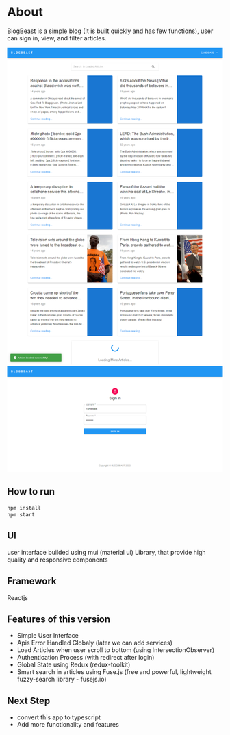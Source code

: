 # About

BlogBeast is a simple blog (It is built quickly and has few functions), user can sign in, view, and filter articles.

![dashboard](/src//assets/screencapture-dashboard.png)
![login](/src/assets/screencapture-login.png)

## How to run

```
npm install
npm start
```

## UI

user interface builded using mui (material ui) Library, that provide high quality and responsive components

## Framework

Reactjs

## Features of this version

- Simple User Interface
- Apis Error Handled Globaly (later we can add services)
- Load Articles when user scroll to bottom (using IntersectionObserver)
- Authentication Process (with redirect after login)
- Global State using Redux (redux-toolkit)
- Smart search in articles using Fuse.js (free and powerful, lightweight fuzzy-search library - fusejs.io)

## Next Step

- convert this app to typescript
- Add more functionality and features
